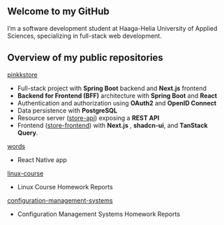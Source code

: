 ## Welcome to my GitHub

I’m a software development student at Haaga-Helia University of Applied Sciences, specializing in full-stack web development. 

## Overview of my public repositories

[pinkkstore](https://github.com/pinkkila/pinkkstore)
- Full-stack project with **Spring Boot** backend and **Next.js** frontend
- **Backend for Frontend (BFF)** architecture with **Spring Boot** and **React**
- Authentication and authorization using **OAuth2** and **OpenID Connect**
- Data persistence with **PostgreSQL**
- Resource server ([store-api](https://github.com/pinkkila/pinkkstore/tree/main/store-api)) exposing a **REST API**
- Frontend ([store-frontend](https://github.com/pinkkila/pinkkstore/tree/main/store-api)) with **Next.js** , **shadcn-ui**, and **TanStack Query**.

[words](https://github.com/pinkkila/words) 
- React Native app

[linux-course](https://github.com/pinkkila/linux-course) 
- Linux Course Homework Reports 

[configuration-management-systems](https://github.com/pinkkila/configuration-management-systems)  
- Configuration Management Systems Homework Reports















